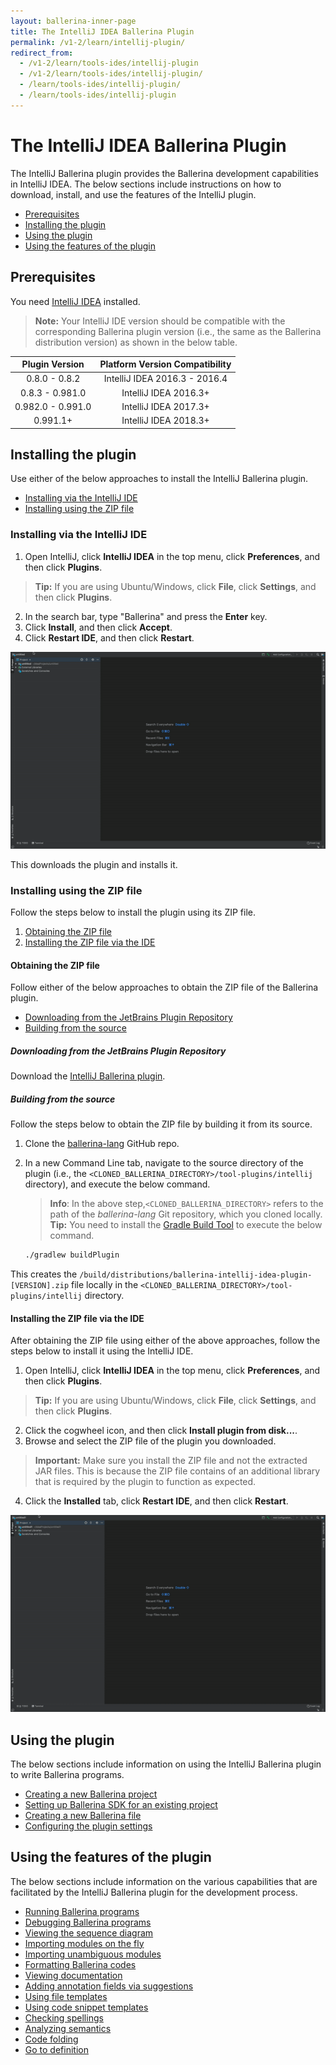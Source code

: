 ```yaml
---
layout: ballerina-inner-page
title: The IntelliJ IDEA Ballerina Plugin
permalink: /v1-2/learn/intellij-plugin/
redirect_from:
  - /v1-2/learn/tools-ides/intellij-plugin
  - /v1-2/learn/tools-ides/intellij-plugin/
  - /learn/tools-ides/intellij-plugin/
  - /learn/tools-ides/intellij-plugin
---
```


# The IntelliJ IDEA Ballerina Plugin

The IntelliJ Ballerina plugin provides the Ballerina development capabilities in IntelliJ IDEA. The below sections include instructions on how to download, install, and use the features of the IntelliJ plugin.

- [Prerequisites](#prerequisites)
- [Installing the plugin](#installing-the-plugin)
- [Using the plugin](#using-the-plugin)
- [Using the features of the plugin](#using-the-features-of-the-plugin)

## Prerequisites

You need [IntelliJ IDEA](https://www.jetbrains.com/idea/download/) installed.

>**Note:** Your IntelliJ IDE version should be compatible with the corresponding Ballerina plugin version (i.e., the same as the Ballerina distribution version) as shown in the below table.

**Plugin Version**|**Platform Version Compatibility**
:-----:|:-----:
0.8.0 - 0.8.2|IntelliJ IDEA 2016.3 - 2016.4
0.8.3 - 0.981.0|IntelliJ IDEA 2016.3+
0.982.0 - 0.991.0|IntelliJ IDEA 2017.3+
0.991.1+ | IntelliJ IDEA 2018.3+

## Installing the plugin

Use either of the below approaches to install the IntelliJ Ballerina plugin.

- [Installing via the IntelliJ IDE](#installing-via-the-intellij-ide)
- [Installing using the ZIP file](#installing-using-the-zip-file)

### Installing via the IntelliJ IDE

1. Open IntelliJ, click **IntelliJ IDEA** in the top menu, click **Preferences**, and then click **Plugins**. 
> **Tip:** If you are using Ubuntu/Windows, click **File**, click **Settings**, and then click **Plugins**.
2. In the search bar, type "Ballerina" and press the **Enter** key. 
3. Click **Install**, and then click **Accept**.
4. Click **Restart IDE**, and then click **Restart**.

![Install the plugin via IntelliJ IDEA](/v1-2/learn/images/install-plugin-via-intellij.gif)

This downloads the plugin and installs it.

### Installing using the ZIP file

Follow the steps below to install the plugin using its ZIP file.

1. [Obtaining the ZIP file](#obtaining-the-zip-file)
2. [Installing the ZIP file via the IDE](#installing-the-zip-file-via-the-ide)

#### Obtaining the ZIP file

Follow either of the below approaches to obtain the ZIP file of the Ballerina plugin.

- [Downloading from the JetBrains Plugin Repository](#downloading-from-the-jetbrains-plugin-repository)
- [Building from the source](#building-from-the-source)

##### Downloading from the JetBrains Plugin Repository

Download the [IntelliJ Ballerina plugin](https://plugins.jetbrains.com/plugin/9520-ballerina).


##### Building from the source

Follow the steps below to obtain the ZIP file by building it from its source.

1. Clone the [ballerina-lang](https://github.com/ballerina-platform/ballerina-lang) GitHub repo.
2. In a new Command Line tab, navigate to the source directory of the plugin (i.e., the `<CLONED_BALLERINA_DIRECTORY>/tool-plugins/intellij` directory), and execute the below command.
    > **Info**: In the above step,`<CLONED_BALLERINA_DIRECTORY>` refers to the path of the *ballerina-lang* Git repository, which you cloned locally. 
    > **Tip:** You need to install the [Gradle Build Tool](https://gradle.org/) to execute the below command.

    ```bash
    ./gradlew buildPlugin
    ```

This creates the `/build/distributions/ballerina-intellij-idea-plugin-[VERSION].zip` file locally in the `<CLONED_BALLERINA_DIRECTORY>/tool-plugins/intellij` directory.

#### Installing the ZIP file via the IDE

After obtaining the ZIP file using either of the above approaches, follow the steps below to install it using the IntelliJ IDE.


1. Open IntelliJ, click **IntelliJ IDEA** in the top menu, click **Preferences**, and then click **Plugins**. 
> **Tip:** If you are using Ubuntu/Windows, click **File**, click **Settings**, and then click **Plugins**.
2. Click the cogwheel icon, and then click **Install plugin from disk...**.
3. Browse and select the ZIP file of the plugin you downloaded.
> **Important:** Make sure you install the ZIP file and not the extracted JAR files. This is because the ZIP file contains of an additional library that is required by the plugin to function as expected.
4. Click the **Installed** tab, click **Restart IDE**, and then click **Restart**.

![Install using the Preferences option of the IDE.](/v1-2/learn/images/install-via-editor-preferences.gif)

## Using the plugin

The below sections include information on using the IntelliJ Ballerina plugin to write Ballerina programs.

- [Creating a new Ballerina project](/v1-2/learn/intellij-plugin/using-the-intellij-plugin#creating-a-new-ballerina-project)
- [Setting up Ballerina SDK for an existing project](/v1-2/learn/intellij-plugin/using-the-intellij-plugin#setting-up-ballerina-sdk-for-an-existing-project)
- [Creating a new Ballerina file](/v1-2/learn/intellij-plugin/using-the-intellij-plugin#creating-a-new-ballerina-file)
- [Configuring the plugin settings](/v1-2/learn/intellij-plugin/using-the-intellij-plugin#configuring-the-plugin-settings)

## Using the features of the plugin

The below sections include information on the various capabilities that are facilitated by the IntelliJ Ballerina plugin for the development process.

- [Running Ballerina programs](/v1-2/learn/intellij-plugin/using-intellij-plugin-features#running-ballerina-programs)
- [Debugging Ballerina programs](/v1-2/learn/intellij-plugin/using-intellij-plugin-features#debugging-ballerina-programs)
- [Viewing the sequence diagram](/v1-2/learn/intellij-plugin/using-intellij-plugin-features#viewing-the-sequence-diagram)
- [Importing modules on the fly](/v1-2/learn/intellij-plugin/using-intellij-plugin-features#importing-modules-on-the-fly)
- [Importing unambiguous modules](/v1-2/learn/intellij-plugin/using-intellij-plugin-features#importing-unambiguous-modules)
- [Formatting Ballerina codes](/v1-2/learn/intellij-plugin/using-intellij-plugin-features#formatting-ballerina-codes)
- [Viewing documentation](/v1-2/learn/intellij-plugin/using-intellij-plugin-features#viewing-documentation)
- [Adding annotation fields via suggestions](/v1-2/learn/intellij-plugin/using-intellij-plugin-features#adding-annotation-fields-via-suggestions)
- [Using file templates](/v1-2/learn/intellij-plugin/using-intellij-plugin-features#using-file-templates)
- [Using code snippet templates](/v1-2/learn/intellij-plugin/using-intellij-plugin-features#using-code-snippet-templates)
- [Checking spellings](/v1-2/learn/intellij-plugin/using-intellij-plugin-features#checking-spellings)
- [Analyzing semantics](/v1-2/learn/intellij-plugin/using-intellij-plugin-features#analyzing-semantics)
- [Code folding](/v1-2/learn/intellij-plugin/using-intellij-plugin-features#code-folding)
- [Go to definition](/v1-2/learn/intellij-plugin/using-intellij-plugin-features#go-to-definition)
